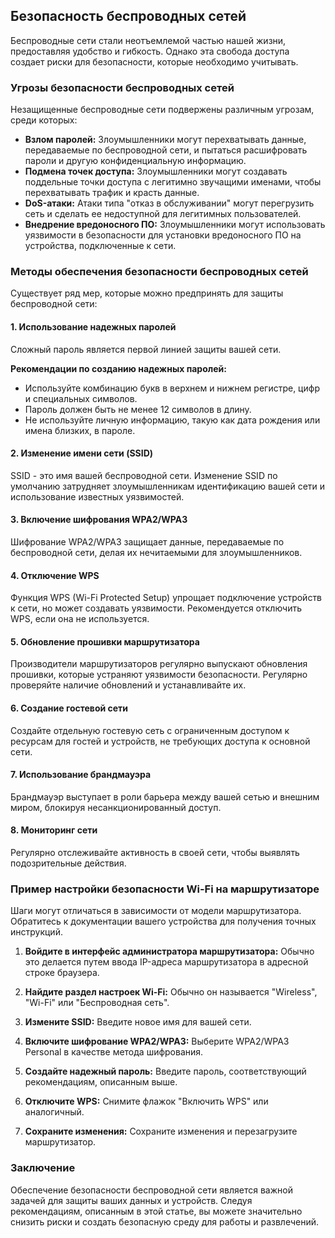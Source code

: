 ## Безопасность беспроводных сетей

Беспроводные сети стали неотъемлемой частью нашей жизни, предоставляя удобство и гибкость. Однако эта свобода доступа создает риски для безопасности, которые необходимо учитывать. 

### Угрозы безопасности беспроводных сетей

Незащищенные беспроводные сети подвержены различным угрозам, среди которых:

* **Взлом паролей:** Злоумышленники могут перехватывать данные, передаваемые по беспроводной сети, и пытаться расшифровать пароли и другую конфиденциальную информацию.
* **Подмена точек доступа:**  Злоумышленники могут создавать поддельные точки доступа с легитимно звучащими именами, чтобы перехватывать трафик и красть данные.
* **DoS-атаки:** Атаки типа "отказ в обслуживании" могут перегрузить сеть и сделать ее недоступной для легитимных пользователей.
* **Внедрение вредоносного ПО:** Злоумышленники могут использовать уязвимости в безопасности для установки вредоносного ПО на устройства, подключенные к сети.

### Методы обеспечения безопасности беспроводных сетей

Существует ряд мер, которые можно предпринять для защиты беспроводной сети:

#### 1. Использование надежных паролей

Сложный пароль является первой линией защиты вашей сети. 

**Рекомендации по созданию надежных паролей:**

* Используйте комбинацию букв в верхнем и нижнем регистре, цифр и специальных символов.
* Пароль должен быть не менее 12 символов в длину.
* Не используйте личную информацию, такую как дата рождения или имена близких, в пароле.

#### 2. Изменение имени сети (SSID)

SSID - это имя вашей беспроводной сети. Изменение SSID по умолчанию затрудняет злоумышленникам идентификацию вашей сети и использование известных уязвимостей.

#### 3. Включение шифрования WPA2/WPA3

Шифрование WPA2/WPA3 защищает данные, передаваемые по беспроводной сети, делая их нечитаемыми для злоумышленников.

#### 4. Отключение WPS

Функция WPS (Wi-Fi Protected Setup) упрощает подключение устройств к сети, но может создавать уязвимости. Рекомендуется отключить WPS, если она не используется.

#### 5. Обновление прошивки маршрутизатора

Производители маршрутизаторов регулярно выпускают обновления прошивки, которые устраняют уязвимости безопасности. Регулярно проверяйте наличие обновлений и устанавливайте их.

#### 6. Создание гостевой сети

Создайте отдельную гостевую сеть с ограниченным доступом к ресурсам для гостей и устройств, не требующих доступа к основной сети.

#### 7. Использование брандмауэра

Брандмауэр выступает в роли барьера между вашей сетью и внешним миром, блокируя несанкционированный доступ.

#### 8. Мониторинг сети

Регулярно отслеживайте активность в своей сети, чтобы выявлять подозрительные действия. 

### Пример настройки безопасности Wi-Fi на маршрутизаторе

Шаги могут отличаться в зависимости от модели маршрутизатора. Обратитесь к документации вашего устройства для получения точных инструкций.

1. **Войдите в интерфейс администратора маршрутизатора:** Обычно это делается путем ввода IP-адреса маршрутизатора в адресной строке браузера.

2. **Найдите раздел настроек Wi-Fi:** Обычно он называется "Wireless", "Wi-Fi" или "Беспроводная сеть".

3. **Измените SSID:** Введите новое имя для вашей сети.

4. **Включите шифрование WPA2/WPA3:** Выберите WPA2/WPA3 Personal в качестве метода шифрования.

5. **Создайте надежный пароль:** Введите пароль, соответствующий рекомендациям, описанным выше.

6. **Отключите WPS:** Снимите флажок "Включить WPS" или аналогичный.

7. **Сохраните изменения:** Сохраните изменения и перезагрузите маршрутизатор.

### Заключение

Обеспечение безопасности беспроводной сети является важной задачей для защиты ваших данных и устройств. Следуя рекомендациям, описанным в этой статье, вы можете значительно снизить риски и создать безопасную среду для работы и развлечений.
